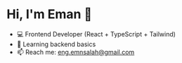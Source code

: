 # Hi, I'm Eman 👋
- 💻 Frontend Developer (React + TypeScript + Tailwind)
- 🌱 Learning backend basics
- 📫 Reach me: eng.emnsalah@gmail.com

<!--
**engEmn/engEmn** is a ✨ _special_ ✨ repository because its `README.md` (this file) appears on your GitHub profile.

Here are some ideas to get you started:

- 🔭 I’m currently working on ...
- 🌱 I’m currently learning ...
- 👯 I’m looking to collaborate on ...
- 🤔 I’m looking for help with ...
- 💬 Ask me about ...
- 📫 How to reach me: ...
- 😄 Pronouns: ...
- ⚡ Fun fact: ...
-->
